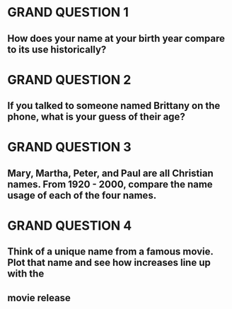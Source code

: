 # GRAND QUESTION 1
## How does your name at your birth year compare to its use historically?

# GRAND QUESTION 2
## If you talked to someone named Brittany on the phone, what is your guess of their age?

# GRAND QUESTION 3
## Mary, Martha, Peter, and Paul are all Christian names. From 1920 - 2000, compare the name usage of each of the four names.

# GRAND QUESTION 4
## Think of a unique name from a famous movie. Plot that name and see how increases line up with the
## movie release


